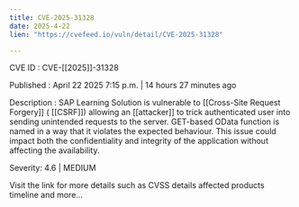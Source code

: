 ```yaml
---
title: CVE-2025-31328
date: 2025-4-22
lien: "https://cvefeed.io/vuln/detail/CVE-2025-31328"

---
```


CVE ID : CVE-[[2025]]-31328

Published :  April 22
2025
7:15 p.m. | 14 hours
27 minutes ago

Description : SAP Learning Solution is vulnerable to  [[Cross-Site Request Forgery]] ( [[CSRF]])
allowing an  [[attacker]] to trick authenticated user into sending unintended requests to the server. GET-based OData function is named in a way that it violates the expected behaviour. This issue could impact both the confidentiality and integrity of the application without affecting the availability.

Severity: 4.6 | MEDIUM

Visit the link for more details
such as CVSS details
affected products
timeline
and more...
